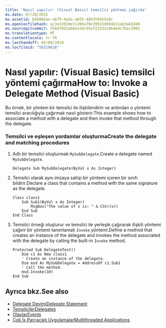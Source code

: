 ```yaml
---
title: 'Nasıl yapılır: (Visual Basic) temsilci yöntemi çağırma'
ms.date: 07/20/2015
ms.assetid: b56866ae-abf9-4a5a-a855-486359455e9c
ms.openlocfilehash: ac3e32010e7c20ba76e39915d694b11ab3a65d40
ms.sourcegitcommit: 558d78d2a68acd4c95ef23231c8b4e4c7bac3902
ms.translationtype: MT
ms.contentlocale: tr-TR
ms.lasthandoff: 04/09/2019
ms.locfileid: "59319618"
---
```

# <a name="how-to-invoke-a-delegate-method-visual-basic"></a><span data-ttu-id="455bc-102">Nasıl yapılır: (Visual Basic) temsilci yöntemi çağırma</span><span class="sxs-lookup"><span data-stu-id="455bc-102">How to: Invoke a Delegate Method (Visual Basic)</span></span>
<span data-ttu-id="455bc-103">Bu örnek, bir yöntem bir temsilci ile ilişkilendirin ve ardından o yöntemi temsilci aracılığıyla çağırmak nasıl gösterir.</span><span class="sxs-lookup"><span data-stu-id="455bc-103">This example shows how to associate a method with a delegate and then invoke that method through the delegate.</span></span>  
  
### <a name="create-the-delegate-and-matching-procedures"></a><span data-ttu-id="455bc-104">Temsilci ve eşleşen yordamlar oluşturma</span><span class="sxs-lookup"><span data-stu-id="455bc-104">Create the delegate and matching procedures</span></span>  
  
1. <span data-ttu-id="455bc-105">Adlı bir temsilci oluşturmak `MySubDelegate`.</span><span class="sxs-lookup"><span data-stu-id="455bc-105">Create a delegate named `MySubDelegate`.</span></span>  
  
    ```  
    Delegate Sub MySubDelegate(ByVal x As Integer)  
    ```  
  
2. <span data-ttu-id="455bc-106">Temsilci olarak aynı imzaya sahip bir yöntemi içeren bir sınıfı bildirir.</span><span class="sxs-lookup"><span data-stu-id="455bc-106">Declare a class that contains a method with the same signature as the delegate.</span></span>  
  
    ```  
    Class class1  
        Sub Sub1(ByVal x As Integer)  
            MsgBox("The value of x is: " & CStr(x))  
        End Sub  
    End Class  
    ```  
  
3. <span data-ttu-id="455bc-107">Temsilci örneği oluşturur ve temsilci ile yerleşik çağırarak ilişkili yöntemi çağırır bir yöntemi tanımlamak `Invoke` yöntemi.</span><span class="sxs-lookup"><span data-stu-id="455bc-107">Define a method that creates an instance of the delegate and invokes the method associated with the delegate by calling the built-in `Invoke` method.</span></span>  
  
    ```  
    Protected Sub DelegateTest()  
        Dim c1 As New class1  
        ' Create an instance of the delegate.  
        Dim msd As MySubDelegate = AddressOf c1.Sub1  
        ' Call the method.  
        msd.Invoke(10)  
    End Sub  
    ```  
  
## <a name="see-also"></a><span data-ttu-id="455bc-108">Ayrıca bkz.</span><span class="sxs-lookup"><span data-stu-id="455bc-108">See also</span></span>

- [<span data-ttu-id="455bc-109">Delegate Deyimi</span><span class="sxs-lookup"><span data-stu-id="455bc-109">Delegate Statement</span></span>](../../../../visual-basic/language-reference/statements/delegate-statement.md)
- [<span data-ttu-id="455bc-110">Temsilciler</span><span class="sxs-lookup"><span data-stu-id="455bc-110">Delegates</span></span>](../../../../visual-basic/programming-guide/language-features/delegates/index.md)
- [<span data-ttu-id="455bc-111">Olaylar</span><span class="sxs-lookup"><span data-stu-id="455bc-111">Events</span></span>](../../../../visual-basic/programming-guide/language-features/events/index.md)
- [<span data-ttu-id="455bc-112">Çok İş Parçacıklı Uygulamalar</span><span class="sxs-lookup"><span data-stu-id="455bc-112">Multithreaded Applications</span></span>](../../../../standard/threading/using-threads-and-threading.md)
